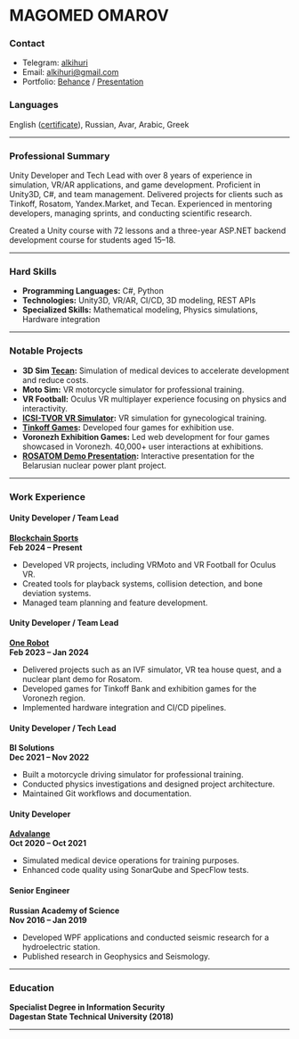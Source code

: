 # **MAGOMED OMAROV**

### **Contact**

- Telegram: [alkihuri](https://t.me/alkihuri)
- Email: [alkihuri@gmail.com](mailto:alkihuri@gmail.com)
- Portfolio: [Behance](https://www.behance.net/alkihuri) / [Presentation](https://www.canva.com/design/DAFXM4sg1js/96Dcw5otovRxzSQTQT9a1g/edit)

### **Languages**

English ([certificate](https://app.smalltalk2.me/cert/cde7ccb8)), Russian, Avar, Arabic, Greek

---

### **Professional Summary**

Unity Developer and Tech Lead with over 8 years of experience in simulation, VR/AR applications, and game development. Proficient in Unity3D, C#, and team management. Delivered projects for clients such as Tinkoff, Rosatom, Yandex.Market, and Tecan. Experienced in mentoring developers, managing sprints, and conducting scientific research.

Created a Unity course with 72 lessons and a three-year ASP.NET backend development course for students aged 15–18.

---

### **Hard Skills**

- **Programming Languages:** C#, Python
- **Technologies:** Unity3D, VR/AR, CI/CD, 3D modeling, REST APIs
- **Specialized Skills:** Mathematical modeling, Physics simulations, Hardware integration

---

### **Notable Projects**

- **3D Sim [Tecan](https://advalange.com/clients/tecan/3dsim):** Simulation of medical devices to accelerate development and reduce costs.
- **Moto Sim:** VR motorcycle simulator for professional training.
- **VR Football:** Oculus VR multiplayer experience focusing on physics and interactivity.
- **[ICSI-TVOR VR Simulator](https://www.behance.net/gallery/177295841/VR-EMBRYO):** VR simulation for gynecological training.
- **[Tinkoff Games](https://www.behance.net/gallery/184411589/TINKOFF-ACTIVITIES):** Developed four games for exhibition use.
- **Voronezh Exhibition Games:** Led web development for four games showcased in Voronezh. 40,000+ user interactions at exhibitions.
- **[ROSATOM Demo Presentation](https://www.behance.net/gallery/185208741/ROSATOM-Belarusian-Nuclear-Power-Plant-project):** Interactive presentation for the Belarusian nuclear power plant project.

---
 
### **Work Experience**

#### **Unity Developer / Team Lead**

**[Blockchain Sports](https://bcsports.io/)**  
**Feb 2024 – Present**

- Developed VR projects, including VRMoto and VR Football for Oculus VR.
- Created tools for playback systems, collision detection, and bone deviation systems.
- Managed team planning and feature development.

#### **Unity Developer / Team Lead**

**[One Robot](https://www.behance.net/alkihuri)**  
**Feb 2023 – Jan 2024**

- Delivered projects such as an IVF simulator, VR tea house quest, and a nuclear plant demo for Rosatom.
- Developed games for Tinkoff Bank and exhibition games for the Voronezh region.
- Implemented hardware integration and CI/CD pipelines.

#### **Unity Developer / Tech Lead**

**BI Solutions**  
**Dec 2021 – Nov 2022**

- Built a motorcycle driving simulator for professional training.
- Conducted physics investigations and designed project architecture.
- Maintained Git workflows and documentation.

#### **Unity Developer**

**[Advalange](https://advalange.com/clients/tecan/3dsim)**  
**Oct 2020 – Oct 2021**

- Simulated medical device operations for training purposes.
- Enhanced code quality using SonarQube and SpecFlow tests.

#### **Senior Engineer**

**Russian Academy of Science**  
**Nov 2016 – Jan 2019**

- Developed WPF applications and conducted seismic research for a hydroelectric station.
- Published research in Geophysics and Seismology.

---

### **Education**

**Specialist Degree in Information Security**  
**Dagestan State Technical University (2018)**

---



